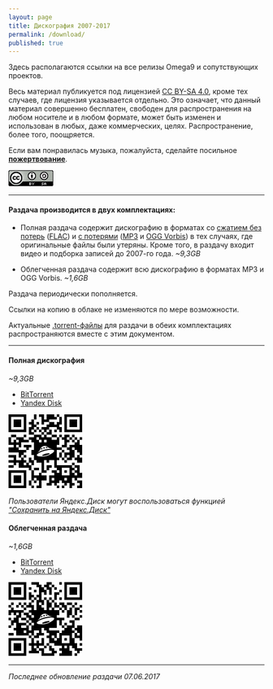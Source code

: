 ```yaml
---
layout: page
title: Дискография 2007-2017
permalink: /download/
published: true
---
```

Здесь располагаются ссылки на все релизы Omega9 и сопутствующих проектов.

Весь материал публикуется под лицензией [CC BY-SA 4.0][1], кроме тех случаев, где лицензия указывается отдельно. Это означает, что данный материал совершенно бесплатен, свободен для распространения на любом носителе и в любом формате, может быть изменен и использован в любых, даже коммерческих, целях. Распространение, более того, поощряется.

Если вам понравилась музыка, пожалуйста, сделайте посильное [**пожертвование**](/donation/).

![](./images/CC_BY-SA_4.0.png "CC BY-SA 4.0")

-----

#### Раздача производится в двух комплектациях:

- Полная раздача содержит дискографию в форматах со [сжатием без потерь][2] ([FLAC][3]) и [с потерями][4] ([MP3][5] и [OGG Vorbis][6]) в тех случаях, где оригинальные файлы были утеряны. Кроме того, в раздачу входит видео и подборка записей до 2007-го года.
*~9,3GB*

- Облегченная раздача содержит всю дискографию в форматах MP3 и OGG Vorbis.
*~1,6GB*

Раздача периодически пополняется.

Ссылки на копию в облаке не изменяются по мере возможности.

Актуальные [.torrent-файлы][8] для раздачи в обеих комплектациях распространяются вместе с этим документом.

-----

#### Полная дискография
*~9,3GB*

- [BitTorrent][10]
- [Yandex Disk][9]

![](./images/YaDisk_Full_QR.png)

*Пользователи Яндекс.Диск могут воспользоваться функцией ["Сохранить на Яндекс.Диск"][15]*

#### Облегченная раздача
*~1,6GB*

- [BitTorrent][13]
- [Yandex Disk][12]

![](./images/YaDisk_Lite_QR.png)

-----
*Последнее обновление раздачи 07.06.2017*

[1]: https://creativecommons.org/licenses/by-sa/4.0/
[2]: https://ru.wikipedia.org/wiki/Сжатие_без_потерь
[3]: https://ru.wikipedia.org/wiki/FLAC
[4]: https://ru.wikipedia.org/wiki/Сжатие_данных_с_потерями
[5]: https://ru.wikipedia.org/wiki/MP3
[6]: https://ru.wikipedia.org/wiki/Vorbis
[8]: https://ru.wikipedia.org/wiki/.torrent
[9]: https://yadi.sk/d/4sGQknzWKP5ej
[10]: ./torrents/Omega9_-_Discography_(2007-2017)_FULL.torrent
[12]: https://yadi.sk/d/_nuSJCMwriLh6
[13]: ./torrents/Omega9_-_Discography_(2007-2017)_LITE.torrent
[15]: https://yandex.ru/support/disk/uploading.xml#upload-copy
